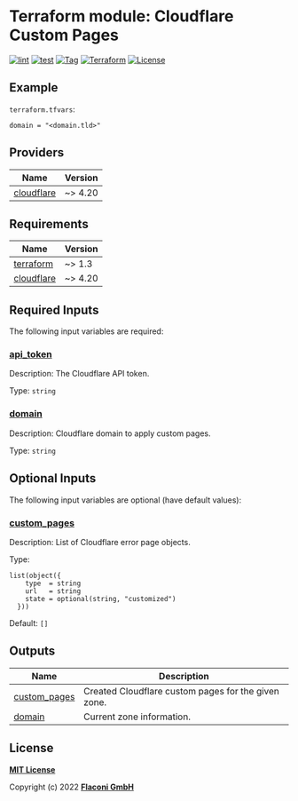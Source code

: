 # Terraform module: Cloudflare Custom Pages


[![lint](https://github.com/flaconi/terraform-cloudflare-custom-pages/workflows/lint/badge.svg)](https://github.com/flaconi/terraform-cloudflare-custom-pages/actions?query=workflow%3Alint)
[![test](https://github.com/flaconi/terraform-cloudflare-custom-pages/workflows/test/badge.svg)](https://github.com/flaconi/terraform-cloudflare-custom-pages/actions?query=workflow%3Atest)
[![Tag](https://img.shields.io/github/tag/flaconi/terraform-cloudflare-custom-pages.svg)](https://github.com/flaconi/terraform-cloudflare-custom-pages/releases)
[![Terraform](https://img.shields.io/badge/Terraform--registry-cloudflare--page--rules-brightgreen.svg)](https://registry.terraform.io/modules/flaconi/custom-pages/cloudflare/)
[![License](https://img.shields.io/badge/license-MIT-blue.svg)](https://opensource.org/licenses/MIT)

## Example

`terraform.tfvars`:
```hcl
domain = "<domain.tld>"

```

<!-- TFDOCS_HEADER_START -->


<!-- TFDOCS_HEADER_END -->

<!-- TFDOCS_PROVIDER_START -->
## Providers

| Name | Version |
|------|---------|
| <a name="provider_cloudflare"></a> [cloudflare](#provider\_cloudflare) | ~> 4.20 |

<!-- TFDOCS_PROVIDER_END -->

<!-- TFDOCS_REQUIREMENTS_START -->
## Requirements

| Name | Version |
|------|---------|
| <a name="requirement_terraform"></a> [terraform](#requirement\_terraform) | ~> 1.3 |
| <a name="requirement_cloudflare"></a> [cloudflare](#requirement\_cloudflare) | ~> 4.20 |

<!-- TFDOCS_REQUIREMENTS_END -->

<!-- TFDOCS_INPUTS_START -->
## Required Inputs

The following input variables are required:

### <a name="input_api_token"></a> [api\_token](#input\_api\_token)

Description: The Cloudflare API token.

Type: `string`

### <a name="input_domain"></a> [domain](#input\_domain)

Description: Cloudflare domain to apply custom pages.

Type: `string`

## Optional Inputs

The following input variables are optional (have default values):

### <a name="input_custom_pages"></a> [custom\_pages](#input\_custom\_pages)

Description: List of Cloudflare error page objects.

Type:

```hcl
list(object({
    type  = string
    url   = string
    state = optional(string, "customized")
  }))
```

Default: `[]`

<!-- TFDOCS_INPUTS_END -->

<!-- TFDOCS_OUTPUTS_START -->
## Outputs

| Name | Description |
|------|-------------|
| <a name="output_custom_pages"></a> [custom\_pages](#output\_custom\_pages) | Created Cloudflare custom pages for the given zone. |
| <a name="output_domain"></a> [domain](#output\_domain) | Current zone information. |

<!-- TFDOCS_OUTPUTS_END -->

## License

**[MIT License](LICENSE)**

Copyright (c) 2022 **[Flaconi GmbH](https://github.com/flaconi)**
